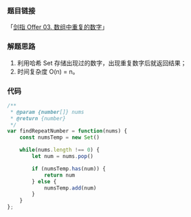 ### 题目链接

「[剑指 Offer 03. 数组中重复的数字](https://leetcode.cn/problems/shu-zu-zhong-zhong-fu-de-shu-zi-lcof/)」

### 解题思路

1. 利用哈希 Set 存储出现过的数字，出现重复数字后就返回结果；
2. 时间复杂度 O(n) = n。

### 代码

```js
/**
 * @param {number[]} nums
 * @return {number}
 */
var findRepeatNumber = function(nums) {
    const numsTemp = new Set()

    while(nums.length !== 0) {
        let num = nums.pop()

        if (numsTemp.has(num)) {
            return num
        } else {
            numsTemp.add(num)
        }
    }
};
```

